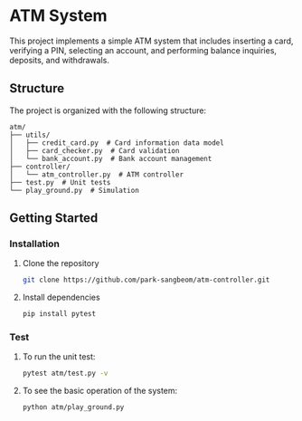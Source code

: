 # ATM System
This project implements a simple ATM system that includes inserting a card, verifying a PIN, selecting an account, and performing balance inquiries, deposits, and withdrawals.

## Structure
The project is organized with the following structure:
```
atm/
├── utils/
│   ├── credit_card.py  # Card information data model
│   ├── card_checker.py  # Card validation
│   └── bank_account.py  # Bank account management
├── controller/
│   └── atm_controller.py  # ATM controller
├── test.py  # Unit tests
└── play_ground.py  # Simulation
```

## Getting Started
### Installation
1. Clone the repository
   ```bash
   git clone https://github.com/park-sangbeom/atm-controller.git

   
2. Install dependencies
   ```bash
   pip install pytest

### Test 
1. To run the unit test:
   ```bash 
   pytest atm/test.py -v
2. To see the basic operation of the system:
   ```bash 
   python atm/play_ground.py